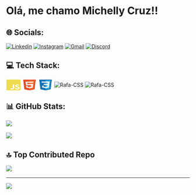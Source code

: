 # Olá, me chamo Michelly Cruz!! 

## 🌐 Socials:
[![Linkedin](https://img.shields.io/badge/LinkedIn-0077B5?style=for-the-badge&logo=linkedin&logoColor=white)](https://www.linkedin.com/in/michxcrz/)
[![Instagram](https://img.shields.io/badge/Instagram-E4405F?style=for-the-badge&logo=instagram&logoColor=white)](https://www.instagram.com/michxcrz00/)
[![Gmail](https://img.shields.io/badge/Gmail-D14836?style=for-the-badge&logo=gmail&logoColor=white)](michxcrz@gmail.com)
[![Discord](https://img.shields.io/badge/Discord-7289DA?style=for-the-badge&logo=discord&logoColor=white)](michxcrz)

## 💻 Tech Stack:

<div style="display: inline_block">
  <img align="center" alt="Rafa-Js" height="30" width="40" src="https://raw.githubusercontent.com/devicons/devicon/master/icons/javascript/javascript-plain.svg">
  <img align="center" alt="Rafa-HTML" height="30" width="40" src="https://raw.githubusercontent.com/devicons/devicon/master/icons/html5/html5-original.svg">
  <img align="center" alt="Rafa-CSS" height="30" width="40" src="https://raw.githubusercontent.com/devicons/devicon/master/icons/css3/css3-original.svg">
  <img align="center" alt="Rafa-CSS" height="70" width="80" src="https://cdn.jsdelivr.net/gh/devicons/devicon/icons/mysql/mysql-original-wordmark.svg" />
  <img align="center" alt="Rafa-CSS" height="30" width="50" src="https://cdn.jsdelivr.net/gh/devicons/devicon/icons/typescript/typescript-original.svg" />
</div>
  
## 📊 GitHub Stats:
<!--![](https://github-readme-stats.vercel.app/api?username=michellycruz&theme=tokyonight&hide_border=false&include_all_commits=false&count_private=false)-->
![](https://github-readme-streak-stats.herokuapp.com/?user=michellycruz&theme=tokyonight&hide_border=false)

![](https://github-readme-stats.vercel.app/api/top-langs/?username=michellycruz&theme=tokyonight&hide_border=false&include_all_commits=false&count_private=false&layout=compact)

## 🔝 Top Contributed Repo
![](https://github-contributor-stats.vercel.app/api?username=michellycruz&limit=5&theme=tokyonight&combine_all_yearly_contributions=true)

---
[![](https://visitcount.itsvg.in/api?id=michellycruz&icon=6&color=6)](https://visitcount.itsvg.in)

<!-- HMMM LADRÃOZINHO DE README, eu fiz esse readme nesse site aqui | https://gprm.itsvg.in  |-->
<!-- os icons eu peguei nesse outro site | https://devicon.dev |-->
